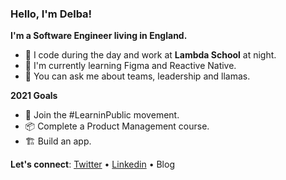 ### Hello, I'm Delba! 

**I'm a Software Engineer living in England.**

- 🦙 I code during the day and work at **Lambda School** at night. 
- 🌱 I'm currently learning Figma and Reactive Native.
- 💬 You can ask me about teams, leadership and llamas.

**2021 Goals**
- 🔭 Join the #LearninPublic movement.
- 📦 Complete a Product Management course.
- 🏗️ Build an app.
 
**Let's connect**: [Twitter](https://twitter.com/delba_oliveira) • [Linkedin](https://www.linkedin.com/in/delbaoliveira/) • Blog
